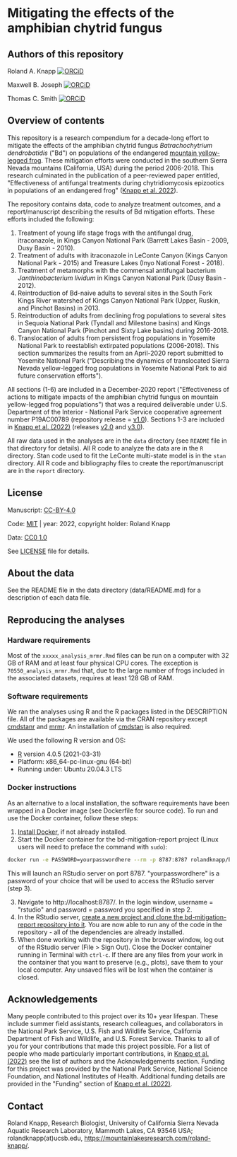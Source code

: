 # Mitigating the effects of the amphibian chytrid fungus

## Authors of this repository
Roland A. Knapp [![ORCiD](https://img.shields.io/badge/ORCiD-0000--0002--1954--2745-green.svg)](http://orcid.org/0000-0002-1954-2745)

Maxwell B. Joseph [![ORCiD](https://img.shields.io/badge/ORCiD-0000--0002--7745--9990-green.svg)](http://orcid.org/0000-0002-7745-9990)

Thomas C. Smith [![ORCiD](https://img.shields.io/badge/ORCiD-0000--0001--7908--438X-green.svg)](http://orcid.org/0000-0001-7908-438X)

## Overview of contents
This repository is a research compendium for a decade-long effort to mitigate the effects of the amphibian chytrid fungus *Batrachochytrium dendrobatidis* ("Bd") on populations of the endangered [mountain yellow-legged frog](https://bit.ly/conservationstrategy). 
These mitigation efforts were conducted in the southern Sierra Nevada mountains (California, USA) during the period 2006-2018. 
This research culminated in the publication of a peer-reviewed paper entitled, "Effectiveness of antifungal treatments during chytridiomycosis epizootics in populations of an endangered frog" ([Knapp et al. 2022](https://doi.org/10.7717/peerj.12712)). 

The repository contains data, code to analyze treatment outcomes, and a report/manuscript describing the results of Bd mitigation efforts. 
These efforts included the following:
1. Treatment of young life stage frogs with the antifungal drug, itraconazole, in Kings Canyon National Park (Barrett Lakes Basin - 2009, Dusy Basin - 2010).
2. Treatment of adults with itraconazole in LeConte Canyon (Kings Canyon National Park - 2015) and Treasure Lakes (Inyo National Forest - 2018).
3. Treatment of metamorphs with the commensal antifungal bacterium *Janthinobacterium lividum* in Kings Canyon National Park (Dusy Basin - 2012).
4. Reintroduction of Bd-naive adults to several sites in the South Fork Kings River watershed of Kings Canyon National Park (Upper, Ruskin, and Pinchot Basins) in 2013.
5. Reintroduction of adults from declining frog populations to several sites in Sequoia National Park (Tyndall and Milestone basins) and Kings Canyon National Park (Pinchot and Sixty Lake basins) during 2016-2018.
6. Translocation of adults from persistent frog populations in Yosemite National Park to reestablish extirpated populations (2006-2018). This section summarizes the results from an April-2020 report submitted to Yosemite National Park ("Describing the dynamics of translocated Sierra Nevada yellow-legged frog populations in Yosemite National Park to aid future conservation efforts").

All sections (1-6) are included in a December-2020 report ("Effectiveness of actions to mitigate impacts of the amphibian chytrid fungus on mountain yellow-legged
frog populations") that was a required deliverable under U.S. Department of the Interior - National Park Service cooperative agreement number P19AC00789 (repository release = [v1.0](https://github.com/SNARL1/bd-mitigation-report/releases)). 
Sections 1-3 are included in [Knapp et al. (2022)](https://doi.org/10.7717/peerj.12712) (releases [v2.0](https://github.com/SNARL1/bd-mitigation-report/releases) and [v3.0](https://github.com/SNARL1/bd-mitigation-report/releases)). 

All raw data used in the analyses are in the `data` directory (see `README` file in that directory for details).
All R code to analyze the data are in the `R` directory. 
Stan code used to fit the LeConte multi-state model is in the `stan` directory.
All R code and bibliography files to create the report/manuscript are in the `report` directory.

## License
Manuscript: [CC-BY-4.0](http://creativecommons.org/licenses/by/4.0/)

Code: [MIT](https://choosealicense.com/licenses/mit/) | year: 2022, copyright holder: Roland Knapp

Data: [CC0 1.0](https://creativecommons.org/publicdomain/zero/1.0/)

See [LICENSE](https://github.com/SNARL1/bd-mitigation-report/blob/master/LICENSE.md) file for details. 

## About the data

See the README file in the data directory (data/README.md) for a description of each data file.

## Reproducing the analyses

### Hardware requirements

Most of the `xxxxx_analysis_mrmr.Rmd` files can be run on a computer with 32 GB of RAM and at least four physical CPU cores. 
The exception is `70550_analysis_mrmr.Rmd` that, due to the large number of frogs included in the associated datasets, requires at least 128 GB of RAM. 

### Software requirements

We ran the analyses using R and the R packages listed in the DESCRIPTION file. 
All of the packages are available via the CRAN repository except [cmdstanr](https://mc-stan.org/cmdstanr/#installation) and [mrmr](https://snarl1.github.io/mrmr/index.html). 
An installation of [cmdstan](https://mc-stan.org/cmdstanr/#installation) is also required. 

We used the following R version and OS: 
* [R](https://www.r-project.org/) version 4.0.5 (2021-03-31) 
* Platform: x86_64-pc-linux-gnu (64-bit) 
* Running under: Ubuntu 20.04.3 LTS

### Docker instructions

As an alternative to a local installation, the software requirements have been wrapped in a Docker image (see Dockerfile for source code). 
To run and use the Docker container, follow these steps: 
1. [Install Docker](https://docs.docker.com/get-docker/), if not already installed.  
2. Start the Docker container for the bd-mitigation-report project (Linux users will need to preface the command with `sudo`):  

```bash
docker run -e PASSWORD=yourpasswordhere --rm -p 8787:8787 rolandknapp/bd-mitigation-report
```

This will launch an RStudio server on port 8787. 
"yourpasswordhere" is a password of your choice that will be used to access the RStudio server (step 3).  

3. Navigate to http://localhost:8787/. In the login window, username = "rstudio" and password = password you specified in step 2.
4. In the RStudio server, [create a new project and clone the bd-mitigation-report repository into it](https://book.cds101.com/using-rstudio-server-to-clone-a-github-repo-as-a-new-project.html). 
You are now able to run any of the code in the repository - all of the dependencies are already installed.  
5. When done working with the repository in the browser window, log out of the RStudio server (File > Sign Out).
Close the Docker container running in Terminal with `ctrl-c`. If there are any files from your work in the container that you want to preserve (e.g., plots), save them to your local computer.
Any unsaved files will be lost when the container is closed.  

## Acknowledgements
Many people contributed to this project over its 10+ year lifespan. 
These include summer field assistants, research colleagues, and collaborators in the National Park Service, U.S. Fish and Wildlife Service, California Department of Fish and Wildlife, and U.S. Forest Service. 
Thanks to all of you for your contributions that made this project possible. 
For a list of people who made particularly important contributions, in [Knapp et al. (2022)](https://doi.org/10.7717/peerj.12712) see the list of authors and the Acknowledgements section. 
Funding for this project was provided by the National Park Service, National Science Foundation, and National Institutes of Health. Additional funding details are provided in the "Funding" section of [Knapp et al. (2022)](https://doi.org/10.7717/peerj.12712). 

## Contact
Roland Knapp, Research Biologist, University of California Sierra Nevada Aquatic Research Laboratory, Mammoth Lakes, CA 93546 USA; rolandknapp(at)ucsb.edu, <https://mountainlakesresearch.com/roland-knapp/>.
